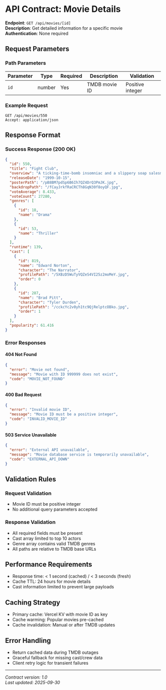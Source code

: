 # API Contract: Movie Details

**Endpoint**: `GET /api/movies/[id]`  
**Description**: Get detailed information for a specific movie  
**Authentication**: None required  

## Request Parameters

### Path Parameters
| Parameter | Type | Required | Description | Validation |
|-----------|------|----------|-------------|------------|
| `id` | number | Yes | TMDB movie ID | Positive integer |

### Example Request
```http
GET /api/movies/550
Accept: application/json
```

## Response Format

### Success Response (200 OK)
```json
{
  "id": 550,
  "title": "Fight Club",
  "overview": "A ticking-time-bomb insomniac and a slippery soap salesman channel primal male aggression into a shocking new form of therapy.",
  "releaseDate": "1999-10-15",
  "posterPath": "/pB8BM7pdSp6B6Ih7QZ4DrQ3PmJK.jpg",
  "backdropPath": "/fCayJrkfRaCRCTh8GqN30f8oyQF.jpg",
  "voteAverage": 8.433,
  "voteCount": 27280,
  "genres": [
    {
      "id": 18,
      "name": "Drama"
    },
    {
      "id": 53,
      "name": "Thriller"
    }
  ],
  "runtime": 139,
  "cast": [
    {
      "id": 819,
      "name": "Edward Norton",
      "character": "The Narrator",
      "profilePath": "/5XBzD5WuTyVQZeS4VI25z2moMeY.jpg",
      "order": 0
    },
    {
      "id": 287,
      "name": "Brad Pitt",
      "character": "Tyler Durden",
      "profilePath": "/cckcYc2v0yh1tc9QjRelptcOBko.jpg",
      "order": 1
    }
  ],
  "popularity": 61.416
}
```

### Error Responses

#### 404 Not Found
```json
{
  "error": "Movie not found",
  "message": "Movie with ID 999999 does not exist",
  "code": "MOVIE_NOT_FOUND"
}
```

#### 400 Bad Request
```json
{
  "error": "Invalid movie ID",
  "message": "Movie ID must be a positive integer",
  "code": "INVALID_MOVIE_ID"
}
```

#### 503 Service Unavailable
```json
{
  "error": "External API unavailable",
  "message": "Movie database service is temporarily unavailable",
  "code": "EXTERNAL_API_DOWN"
}
```

## Validation Rules

### Request Validation
- Movie ID must be positive integer
- No additional query parameters accepted

### Response Validation
- All required fields must be present
- Cast array limited to top 10 actors
- Genre array contains valid TMDB genres
- All paths are relative to TMDB base URLs

## Performance Requirements
- Response time: < 1 second (cached) / < 3 seconds (fresh)
- Cache TTL: 24 hours for movie details
- Cast information limited to prevent large payloads

## Caching Strategy
- Primary cache: Vercel KV with movie ID as key
- Cache warming: Popular movies pre-cached
- Cache invalidation: Manual or after TMDB updates

## Error Handling
- Return cached data during TMDB outages
- Graceful fallback for missing cast/crew data
- Client retry logic for transient failures

---
*Contract version: 1.0*  
*Last updated: 2025-09-30*